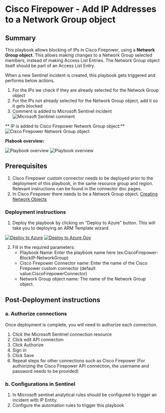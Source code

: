 # Cisco Firepower - Add IP Addresses to a Network Group object

## Summary

This playbook allows blocking of IPs in Cisco Firepower, using a **Network Group object**. This allows making changes to a Network Group selected members, instead of making Access List Entries. The Network Group object itself should be part of an Access List Entry.

When a new Sentinel incident is created, this playbook gets triggered and performs below actions.
1. For the IPs we check if they are already selected for the Network Group object
2. For the IPs not already selected for the Network Group object, add it so it gets blocked
3. Comment is added to Microsoft Sentinel incident<br>
    ![Microsoft Sentinel comment](https://raw.githubusercontent.com/Azure/Azure-Sentinel/blob/Solutions/Cisco%20Firepower%20EStreamer/Playbooks/CiscoFirepower-BlockFQDN-NetworkGroup/Images/BlockFQDN-NetworkGroup-AzureSentinel-Comments.png)

** IP is added to Cisco Firepower Network Group object:**
<br>
![Cisco Firepower Network Group object](https://raw.githubusercontent.com/Azure/Azure-Sentinel/blob/Solutions/Cisco%20Firepower%20EStreamer/Playbooks/CiscoFirepower-BlockFQDN-NetworkGroup/Images/BlockIP-NetworkGroup-CiscoFirepowerAdd.png)

**Plabook overview:**

![Playbook overview](https://raw.githubusercontent.com/Azure/Azure-Sentinel/blob/Solutions/Cisco%20Firepower%20EStreamer/Playbooks/CiscoFirepower-BlockFQDN-NetworkGroup/Images/designerOverviewLight1.png)
![Playbook overview](https://raw.githubusercontent.com/Azure/Azure-Sentinel/blob/Solutions/Cisco%20Firepower%20EStreamer/Playbooks/CiscoFirepower-BlockFQDN-NetworkGroup/Images/designerOverviewLight2.png)


## Prerequisites
1. Cisco Firepower custom connector needs to be deployed prior to the deployment of this playbook, in the same resource group and region. Relevant instructions can be found in the connector doc pages.
1. In Cisco Firepower there needs to be a Network Group object. [Creating Network Objects](https://www.cisco.com/c/en/us/td/docs/security/firepower/630/configuration/guide/fpmc-config-guide-v63/reusable_objects.html#ariaid-title15)

<a name="deployment-instructions"></a>
### Deployment instructions 
1. Deploy the playbook by clicking on "Deploy to Azure" button. This will take you to deploying an ARM Template wizard.

[![Deploy to Azure](https://aka.ms/deploytoazurebutton)](https://portal.azure.com/#create/Microsoft.Template/uri/https%3A%2F%2Fraw.githubusercontent.com%2FAzure%2FAzure-Sentinel%2Fmaster%2FSolutions/Cisco%20Firepower%20EStreamer/Playbooks%2FCiscoFirepower-BlockIP-NetworkGroup%2Fazuredeploy.json)
[![Deploy to Azure Gov](https://aka.ms/deploytoazuregovbutton)](https://portal.azure.us/#create/Microsoft.Template/uri/https%3A%2F%2Fraw.githubusercontent.com%2FAzure%2FAzure-Sentinel%2Fmaster%2FSolutions/Cisco%20Firepower%20EStreamer/Playbooks%2FCiscoFirepower-BlockIP-NetworkGroup%2Fazuredeploy.json)

2. Fill in the required parameters:
    * Playbook Name: Enter the playbook name here (ex:CiscoFirepower-BlockIP-NetworkGroup)
    * Cisco Firepower Connector name: Enter the name of the Cisco Firepower custom connector (default value:CiscoFirepowerConnector)
    * Network Group object name: The name of the Network Group object.

## Post-Deployment instructions 
### a. Authorize connections
Once deployment is complete, you will need to authorize each connection.
1.	Click the Microsoft Sentinel connection resource
2.	Click edit API connection
3.	Click Authorize
4.	Sign in
5.	Click Save
6.	Repeat steps for other connections such as Cisco Firepower (For authorizing the Cisco Firepower API connection, the username and password needs to be provided)

### b. Configurations in Sentinel
1. In Microsoft sentinel analytical rules should be configured to trigger an incident with IP Entity.
2. Configure the automation rules to trigger this playbook